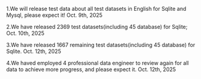 

1.We will release test data about all test datasets in English for Sqlite and Mysql, please expect it! Oct. 9th, 2025


2.We have released 2369 test datasets(including 45 database) for Sqlite;  Oct. 10th, 2025


3.We have released 1667 remaining test datasets(including 45 database) for Sqlite.  Oct. 12th, 2025

4.We haved employed 4 professional data engineer to review again for all data to achieve more progress, and please expect it.  Oct. 12th, 2025
